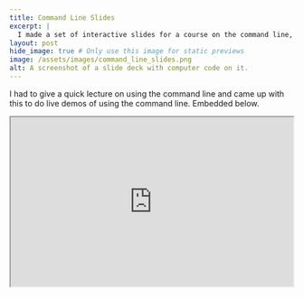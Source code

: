 ```yaml
---
title: Command Line Slides
excerpt: |
  I made a set of interactive slides for a course on the command line, complete with command line playback!
layout: post
hide_image: true # Only use this image for static previews
image: /assets/images/command_line_slides.png
alt: A screenshot of a slide deck with computer code on it.
---
```


I had to give a quick lecture on using the command line and came up with this to do live demos of using the command line. Embedded below.

<iframe width="500" height="300" marginheight="0" marginwidth="0" src="http://thomashodson.com/command_line_slides/#/3">
  Your browser is not supported.
</iframe>

